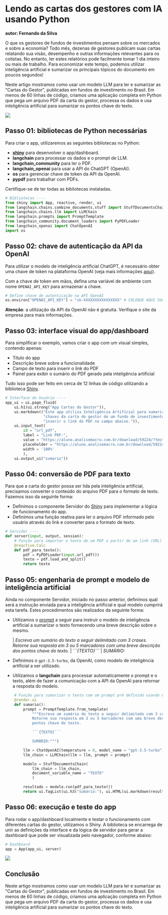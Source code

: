 # Lendo as cartas dos gestores com IA usando Python

**autor: Fernando da Silva**

O que os gestores de fundos de investimentos pensam sobre os mercados e sobre a economia? Todo mês, dezenas de gestores publicam suas cartas relatando sua visão, desempenho e outras informações relevantes para os cotistas. No entanto, ler estes relatórios pode facilmente tomar 1 dia inteiro ou mais de trabalho. Para economizar este tempo, podemos utilizar inteligência artificial e sumarizar os principais tópicos do documento em poucos segundos!

Neste artigo mostramos como usar um modelo LLM para ler e sumarizar as "Cartas do Gestor", publicadas em fundos de investimento no Brasil. Em menos de 60 linhas de código, criamos uma aplicação completa em Python que pega um arquivo PDF da carta do gestor, processa os dados e usa inteligência artificial para sumarizar os pontos chave do texto.

![](/images/portfolio/cartas/app.png)

## Passo 01: bibliotecas de Python necessárias

Para criar o app, utilizaremos as seguintes bibliotecas no Python:

-   [**shiny**](https://analisemacro.com.br/curso/producao-de-dashboards-automaticos-usando-python/) para desenvolver o app/dashboard.
-   **langchain** para processar os dados e o prompt de LLM.
-   **langchain_community** para ler o PDF.
-   **langchain_openai** para usar a API do ChatGPT (OpenAI).
-   **os** para gerenciar chave de token da API da OpenAI.
-   **pypdf** para trabalhar com PDFs.

Certifique-se de ter todas as bibliotecas instaladas.


```python
# Bibliotecas ----
from shiny import App, reactive, render, ui
from langchain.chains.combine_documents.stuff import StuffDocumentsChain
from langchain.chains.llm import LLMChain
from langchain.prompts import PromptTemplate
from langchain_community.document_loaders import PyPDFLoader
from langchain_openai import ChatOpenAI
import os
```

## Passo 02: chave de autenticação da API da OpenAI

Para utilizar o modelo de inteligência artificial ChatGPT, é necessário obter uma chave de token na plataforma OpenAI (veja mais informações [aqui](https://analisemacro.com.br/data-science/como-integrar-o-chatgpt-no-r-e-no-python/)).

Com a chave de token em mãos, defina uma variável de ambiente com nome `OPENAI_API_KEY` para armazenar a chave.


```python
# Define chave de autenticação na API OpenAI
os.environ["OPENAI_API_KEY"] = "sk-XXXXXXXXXXXXXXXX" # COLOQUE AQUI SUA CHAVE
```

**Atenção**: a utilização da API da OpenAI não é gratuita. Verifique o site da empresa para mais informações.

## Passo 03: interface visual do app/dashboard

Para simplificar o exemplo, vamos criar o app com um visual simples, contendo apenas:

-   Título do app
-   Descrição breve sobre a funcionalidade
-   Campo de texto para inserir o link do PDF
-   Painel para exibir o sumário do PDF gerado pela inteligência artificial

Tudo isso pode ser feito em cerca de 12 linhas de código utilizando a biblioteca [Shiny](https://analisemacro.com.br/curso/producao-de-dashboards-automaticos-usando-python/).


```python
# Interface do Usuário ----
app_ui = ui.page_fluid(
    ui.h1(ui.strong("App Cartas do Gestor")),
    ui.markdown(("Este app utiliza Inteligência Artificial para sumarizar os pontos " +
                 "chaves da carta do gestor de um fundo de investimento. Basta " +
                 "inserir o link do PDF no campo abaixo.")),
    ui.input_text(
        id = "url_pdf", 
        label = "Link PDF:", 
        value = "https://aluno.analisemacro.com.br/download/59224/?tmstv=1710776237",
        placeholder = "https://aluno.analisemacro.com.br/download/59224/?tmstv=1710776237",
        width = '100%'
        ),
    ui.output_ui("sumario"))
```

## Passo 04: conversão de PDF para texto

Para que a carta do gestor possa ser lida pela inteligência artificial, precisamos converter o conteúdo do arquivo PDF para o formato de texto. Fazemos isso da seguinte forma:

-   Definimos o componente Servidor do [Shiny](https://analisemacro.com.br/curso/producao-de-dashboards-automaticos-usando-python/) para implementar a lógica de funcionamento do app.
-   Definimos uma função reativa para ler o arquivo PDF informado pelo usuário através do link e converter para o formato de texto.


```python
# Servidor ----
def server(input, output, session):
    # Função para importar o texto de um PDF a partir de um link (URL)
    @reactive.Calc
    def pdf_para_texto():
        pdf = PyPDFLoader(input.url_pdf())
        texto = pdf.load_and_split()
        return texto
```

## Passo 05: engenharia de prompt e modelo de inteligência artificial

Ainda no componente Servidor, iniciado no passo anterior, definimos qual será a instrução enviada para a inteligência artificial e qual modelo cumprirá esta tarefa. Estes procedimentos são realizados da seguinte forma:

-   Utilizamos o [prompt](https://analisemacro.com.br/data-science/introducao-a-prompt-engineering-para-inteligencia-artificial/) a seguir para instruir o modelo de inteligência artificial a sumarizar o texto fornecendo uma breve descrição sobre o mesmo.

    | *Escreva um sumário do texto a seguir delimitado com 3 crases. Retorne sua resposta em 3 ou 5 marcadores com uma breve descrição dos pontos chave do texto.*
    | *\`\`\`{TEXTO}\`\`\`*
    | *SUMÁRIO:*

-   Definimos o `gpt-3.5-turbo`, da OpenAI, como modelo de inteligência artificial a ser utilizado.

-   Utilizamos o **langchain** para processar automaticamente o prompt e o texto, além de fazer a comunicação com a API da OpenAI para retornar a resposta do modelo.


```python
    # Função para sumarizar o texto com um prompt pré definido usando GPT 3.5}
    @render.ui
    def sumario():
        prompt = PromptTemplate.from_template(
            """Escreva um sumário do texto a seguir delimitado com 3 crases.
            Retorne sua resposta em 3 ou 5 marcadores com uma breve descrição dos
            pontos chave do texto.

            ```{TEXTO}```

            SUMÁRIO:""")

        llm = ChatOpenAI(temperature = 0, model_name = "gpt-3.5-turbo")
        llm_chain = LLMChain(llm = llm, prompt = prompt)

        modelo = StuffDocumentsChain(
            llm_chain = llm_chain,
            document_variable_name = "TEXTO"
            )

        resultado = modelo.run(pdf_para_texto())
        return ui.TagList(ui.h3("Sumário:"), ui.HTML(ui.markdown(resultado)))
```

## Passo 06: execução e teste do app

Para rodar o app/dashboard localmente e testar o funcionamento com diferentes cartas do gestor, utilizamos o Shiny. A biblioteca se encarrega de unir as definições da interface e da lógica de servidor para gerar a dashboard que pode ser visualizada pelo navegador, conforme abaixo:


```python
# Dashboard
app = App(app_ui, server)
```

![](/images/portfolio/cartas/app.png)

## Conclusão

Neste artigo mostramos como usar um modelo LLM para ler e sumarizar as "Cartas do Gestor", publicadas em fundos de investimento no Brasil. Em menos de 60 linhas de código, criamos uma aplicação completa em Python que pega um arquivo PDF da carta do gestor, processa os dados e usa inteligência artificial para sumarizar os pontos chave do texto.
